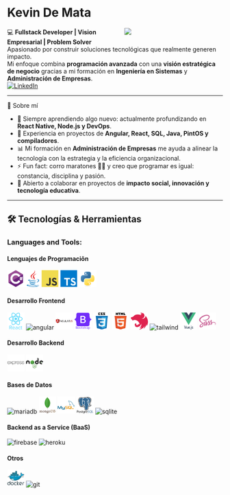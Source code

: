 # Kevin De Mata  


<p><img align='right' src="https://media1.giphy.com/media/v1.Y2lkPTc5MGI3NjExbGVmcnhyN2c5M3VwYml3cXFrNGlyaHNtMTZtcmFhamt2bTZzaHJubiZlcD12MV9pbnRlcm5hbF9naWZfYnlfaWQmY3Q9Zw/EZr27ZbJwmjE9PGyLN/giphy.gif" width="230">

💻 **Fullstack Developer | Vision Empresarial | Problem Solver**  
Apasionado por construir soluciones tecnológicas que realmente generen impacto.  
Mi enfoque combina **programación avanzada** con una **visión estratégica de negocio** gracias a mi formación en **Ingeniería en Sistemas** y **Administración de Empresas**.  <br>
<a href="https://www.linkedin.com/in/kevin-de-mata-6959b1294/" target="blank">
  <img src="https://skillicons.dev/icons?i=linkedin" alt="LinkedIn" />
</a>
</p>

---

 🚀 Sobre mí
- 🌱 Siempre aprendiendo algo nuevo: actualmente profundizando en **React Native, Node.js y DevOps**.  
- 🧩 Experiencia en proyectos de **Angular, React, SQL, Java, PintOS y compiladores**.  
- 📊 Mi formación en **Administración de Empresas** me ayuda a alinear la tecnología con la estrategia y la eficiencia organizacional.  
- ⚡ Fun fact: corro maratones 🏃‍♂️ y creo que programar es igual: constancia, disciplina y pasión.  
- 🤝 Abierto a colaborar en proyectos de **impacto social, innovación y tecnología educativa**.  

---

## 🛠️ Tecnologías & Herramientas
<h3 align="left">Languages and Tools:</h3><p>
<h4>Lenguajes de Programaci&otilde;n</h4>
<p><img src="https://raw.githubusercontent.com/devicons/devicon/master/icons/csharp/csharp-original.svg" alt="csharp" width="40" height="40"/><img src="https://raw.githubusercontent.com/devicons/devicon/master/icons/java/java-original.svg" alt="java" width="40" height="40"/><img src="https://raw.githubusercontent.com/devicons/devicon/master/icons/javascript/javascript-original.svg" alt="javascript" width="40" height="40"/> <img src="https://raw.githubusercontent.com/devicons/devicon/master/icons/typescript/typescript-original.svg" alt="typescript" width="40" height="40"/> <img src="https://raw.githubusercontent.com/devicons/devicon/master/icons/python/python-original.svg" alt="python" width="40" height="40"/></p>

<h4>Desarrollo Frontend</h4>
<p><img src="https://raw.githubusercontent.com/devicons/devicon/master/icons/react/react-original-wordmark.svg" alt="react" width="40" height="40"/> 
<img src="https://angular.io/assets/images/logos/angular/angular.svg" alt="angular" width="40" height="40"/>  
<img src="https://raw.githubusercontent.com/devicons/devicon/master/icons/angularjs/angularjs-original-wordmark.svg" alt="angularjs" width="40" height="40"/>
<img src="https://raw.githubusercontent.com/devicons/devicon/master/icons/bootstrap/bootstrap-plain-wordmark.svg" alt="bootstrap" width="40" height="40"/>
<img src="https://raw.githubusercontent.com/devicons/devicon/master/icons/css3/css3-original-wordmark.svg" alt="css3" width="40" height="40"/>
<img src="https://raw.githubusercontent.com/devicons/devicon/master/icons/html5/html5-original-wordmark.svg" alt="html5" width="40" height="40"/>
<img src="https://raw.githubusercontent.com/devicons/devicon/master/icons/nestjs/nestjs-plain.svg" alt="nestjs" width="40" height="40"/>
<img src="https://www.vectorlogo.zone/logos/tailwindcss/tailwindcss-icon.svg" alt="tailwind" width="40" height="40"/> 
<img src="https://raw.githubusercontent.com/devicons/devicon/master/icons/vuejs/vuejs-original-wordmark.svg" alt="vuejs" width="40" height="40"/>
<img src="https://raw.githubusercontent.com/devicons/devicon/master/icons/sass/sass-original.svg" alt="sass" width="40" height="40"/>  </p>


<h4>Desarrollo Backend</h4>
<p><img src="https://raw.githubusercontent.com/devicons/devicon/master/icons/express/express-original-wordmark.svg" alt="express" width="40" height="40"/>
<img src="https://raw.githubusercontent.com/devicons/devicon/master/icons/nodejs/nodejs-original-wordmark.svg" alt="nodejs" width="40" height="40"/> </p>

<h4>Bases de Datos</h4>
<p><img src="https://www.vectorlogo.zone/logos/mariadb/mariadb-icon.svg" alt="mariadb" width="40" height="40"/>
<img src="https://raw.githubusercontent.com/devicons/devicon/master/icons/mongodb/mongodb-original-wordmark.svg" alt="mongodb" width="40" height="40"/>
<img src="https://raw.githubusercontent.com/devicons/devicon/master/icons/mysql/mysql-original-wordmark.svg" alt="mysql" width="40" height="40"/>
<img src="https://raw.githubusercontent.com/devicons/devicon/master/icons/postgresql/postgresql-original-wordmark.svg" alt="postgresql" width="40" height="40"/> 
<img src="https://www.vectorlogo.zone/logos/sqlite/sqlite-icon.svg" alt="sqlite" width="40" height="40"/> </p>

<h4>Backend as a Service (BaaS)</h4>
<p><img src="https://www.vectorlogo.zone/logos/firebase/firebase-icon.svg" alt="firebase" width="40" height="40"/> 
<img src="https://www.vectorlogo.zone/logos/heroku/heroku-icon.svg" alt="heroku" width="40" height="40"/></p>

<h4>Otros</h4>
<p><img src="https://raw.githubusercontent.com/devicons/devicon/master/icons/docker/docker-original-wordmark.svg" alt="docker" width="40" height="40"/>
<img src="https://www.vectorlogo.zone/logos/git-scm/git-scm-icon.svg" alt="git" width="40" height="40"/></p>
</p>

